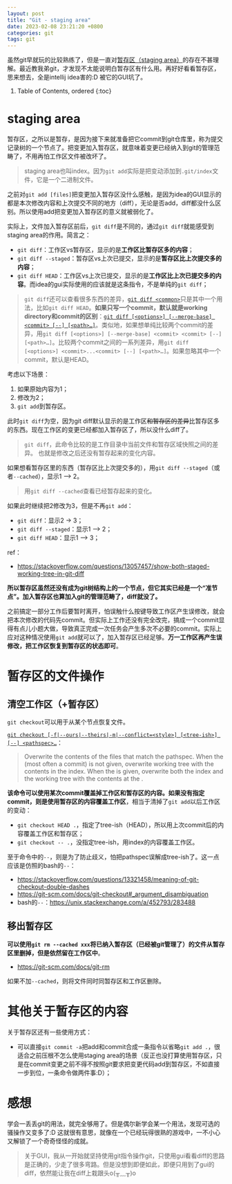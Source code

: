 ```yaml
---
layout: post
title: "Git - staging area"
date: 2023-02-08 23:21:20 +0800
categories: git
tags: git
---
```


虽然git早就玩的比较熟练了，但是一直对[暂存区（staging area）](https://git-scm.com/book/zh/v2/Git-%E5%9F%BA%E7%A1%80-%E8%AE%B0%E5%BD%95%E6%AF%8F%E6%AC%A1%E6%9B%B4%E6%96%B0%E5%88%B0%E4%BB%93%E5%BA%93)的存在不甚理解。最近教我弟git，才发现不太能说明白暂存区有什么用。再好好看看暂存区，思来想去，全是intellij idea害的:D 被它的GUI坑了。

1. Table of Contents, ordered
{:toc}

# staging area
暂存区，之所以是暂存，是因为接下来就准备把它commit到git仓库里，称为提交记录树的一个节点了。把变更加入暂存区，就意味着变更已经纳入到git的管理范畴了，不用再怕工作区文件被改坏了。

> staging area也叫index。因为`git add`实际是把变动添加到`.git/index`文件，它是一个二进制文件。

之前对`git add [files]`把变更加入暂存区没什么感触，是因为idea的GUI显示的都是本次修改内容和上次提交不同的地方（diff），无论是否add，diff都没什么区别。所以使用add把变更加入暂存区的意义就被弱化了。

实际上，文件加入暂存区前后，`git diff`是不同的，通过`git diff`就能感受到staging area的作用。简言之：
- `git diff`：工作区vs暂存区，显示的是**工作区比暂存区多的内容**；
- `git diff --staged`：暂存区vs上次已提交，显示的是**暂存区比上次提交多的内容**；
- `git diff HEAD`：工作区vs上次已提交，显示的是**工作区比上次已提交多的内容**。而idea的gui实际使用的应该就是这条指令，不是单纯的`git diff`；

> `git diff`还可以查看很多东西的差异，[`git diff <common>`](https://git-scm.com/docs/git-diff#Documentation/git-diff.txt-emgitdiffemltoptionsgt--merge-baseltcommitgt--ltpathgt82308203)只是其中一个用法，比如`git diff HEAD`。**如果只写一个commit，默认就是working directory和commit的区别**：[`git diff [<options>] [--merge-base] <commit> [--] [<path>…​]`](https://git-scm.com/docs/git-diff#Documentation/git-diff.txt-emgitdiffemltoptionsgt--merge-baseltcommitgt--ltpathgt82308203)。类似地，如果想单纯比较两个commit的差异，用`git diff [<options>] [--merge-base] <commit> <commit> [--] [<path>…​]`。比较两个commit之间的一系列差异，用`git diff [<options>] <commit>...<commit> [--] [<path>…​]`。如果忽略其中一个commit，默认是HEAD。

考虑以下场景：
1. 如果原始内容为1；
2. 修改为2；
3. `git add`到暂存区。

此时`git diff`为空，因为git diff默认显示的是工作区~~和暂存区的差异~~比暂存区多的东西。现在工作区的变更已经都加入暂存区了，所以没什么diff了。

> `git diff`，此命令比较的是工作目录中当前文件和暂存区域快照之间的差异。 也就是修改之后还没有暂存起来的变化内容。

如果想看暂存区里的东西（暂存区比上次提交多的），用`git diff --staged`（或者`--cached`），显示1 --> 2。

> 用`git diff --cached`查看已经暂存起来的变化。

如果此时继续把2修改为3，但是不再`git add`：
- `git diff`：显示2 -> 3；
- `git diff --staged`：显示1 --> 2；
- `git diff HEAD`：显示1 --> 3；

ref：
- https://stackoverflow.com/questions/13057457/show-both-staged-working-tree-in-git-diff

**所以暂存区虽然还没有成为git树结构上的一个节点，但它其实已经是一个“准节点”。加入暂存区也算加入git的管理范畴了，diff就没了。**

之前搞定一部分工作后要暂时离开，怕误触什么按键导致工作区产生误修改，就会把本次修改的代码先commit。但实际上工作还没有完全改完，搞成一个commit显得有点儿小题大做，导致真正完成一次任务会产生多次不必要的commit。实际上应对这种情况使用`git add`就可以了，加入暂存区已经足够。**万一工作区再产生误修改，把工作区恢复到暂存区的状态即可**。

# 暂存区的文件操作
## 清空工作区（+暂存区）
`git checkout`可以用于从某个节点恢复文件。

[`git checkout [-f|--ours|--theirs|-m|--conflict=<style>] [<tree-ish>] [--] <pathspec>…​`](https://git-scm.com/docs/git-checkout#Documentation/git-checkout.txt-emgitcheckoutem-f--ours--theirs-m--conflictltstylegtlttree-ishgt--ltpathspecgt82308203)：
> Overwrite the contents of the files that match the pathspec. When the <tree-ish> (most often a commit) is not given, overwrite working tree with the contents in the index. When the <tree-ish> is given, overwrite both the index and the working tree with the contents at the <tree-ish>.

**该命令可以使用某次commit覆盖掉工作区和暂存区的内容。如果没有指定commit，则是使用暂存区的内容覆盖工作区**，相当于清掉了`git add`以后工作区的变动：
- `git checkout HEAD .`，指定了tree-ish（HEAD），所以用上次commit后的内容覆盖工作区和暂存区；
- `git checkout -- .`，没指定tree-ish，用index的内容覆盖工作区。

至于命令中的`--`，则是为了防止歧义，怕把pathspec误解成tree-ish了。这一点应该是仿照的bash的`--`：
- https://stackoverflow.com/questions/13321458/meaning-of-git-checkout-double-dashes
- https://git-scm.com/docs/git-checkout#_argument_disambiguation
- bash的`--`：https://unix.stackexchange.com/a/452793/283488

## 移出暂存区
**可以使用`git rm --cached xxx`将已纳入暂存区（已经被git管理了）的文件从暂存区里删掉，但是依然留在工作区中**。

- https://git-scm.com/docs/git-rm

如果不加`--cached`，则将文件同时同暂存区和工作区删除。

# 其他关于暂存区的内容
关于暂存区还有一些使用方式：
- 可以直接`git commit -a`把add和commit合成一条指令以省略`git add .`，很适合之前压根不怎么使用staging area的场景（反正也没打算使用暂存区，只是在commit变更之前不得不按照git要求把变更代码add到暂存区，不如直接一步到位，一条命令做两件事:D）；

# 感想
学会一丢丢git的用法，就完全够用了。但是偶尔新学会某一个用法，发现可选的骚操作又变多了:D 这就很有意思，就像在一个已经玩得很熟的游戏中，一不小心又解锁了一个奇奇怪怪的成就。

> 关于GUI，我从一开始就坚持使用git指令操作git，只使用gui看看diff的思路是正确的，少走了很多弯路。但是没想到即便如此，即便只用到了gui的diff，依然能让我在diff上栽跟头o(╥﹏╥)o

